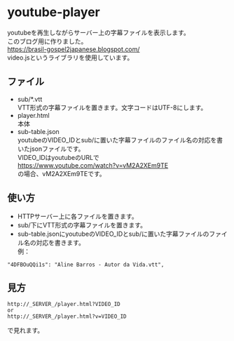# youtube-player
youtubeを再生しながらサーバー上の字幕ファイルを表示します。  
このブログ用に作りました。  
https://brasil-gospel2japanese.blogspot.com/  
video.jsというライブラリを使用しています。

## ファイル
- sub/*.vtt  
VTT形式の字幕ファイルを置きます。文字コードはUTF-8にします。
- player.html  
本体
- sub-table.json  
youtubeのVIDEO_IDとsub/に置いた字幕ファイルのファイル名の対応を書いたjsonファイルです。  
VIDEO_IDはyoutubeのURLで  
https://www.youtube.com/watch?v=vM2A2XEm9TE  
の場合、vM2A2XEm9TEです。

## 使い方
- HTTPサーバー上に各ファイルを置きます。
- sub/下にVTT形式の字幕ファイルを置きます。
- sub-table.jsonにyoutubeのVIDEO_IDとsub/に置いた字幕ファイルのファイル名の対応を書きます。  
例：  
```
"4DFBOuQQi1s": "Aline Barros - Autor da Vida.vtt",
```

## 見方
```
http://_SERVER_/player.html?VIDEO_ID  
or
http://_SERVER_/player.html?v=VIDEO_ID  
```
で見れます。  
